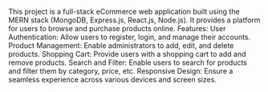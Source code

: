 This project is a full-stack eCommerce web application built using the MERN stack (MongoDB, Express.js, React.js, Node.js). It provides a platform for users to browse and purchase products online.
Features:
User Authentication: Allow users to register, login, and manage their accounts.
Product Management: Enable administrators to add, edit, and delete products.
Shopping Cart: Provide users with a shopping cart to add and remove products.
Search and Filter: Enable users to search for products and filter them by category, price, etc.
Responsive Design: Ensure a seamless experience across various devices and screen sizes.
